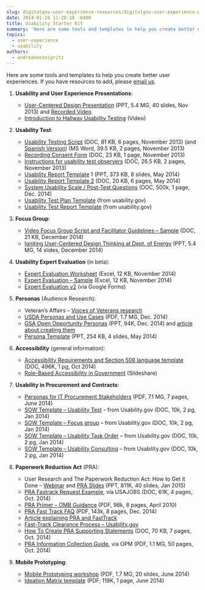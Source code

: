 ```yaml
---
slug: digitalgov-user-experience-resources/digitalgov-user-experience-program-usability-starter-kit
date: 2014-01-16 11:28:18 -0400
title: Usability Starter Kit
summary: 'Here are some tools and templates to help you create better user experiences.'
topics:
  - user-experience
  - usability
authors:
  - andreanocesigritz
---
```


Here are some tools and templates to help you create better user experiences. If you have resources to add, please [email us](mailto:govux@gsa.gov).

1. **Usability and User Experience Presentations**:
   * [User-Centered Design Presentation](https://s3.amazonaws.com/digitalgov/_legacy-img/2014/01/UCD-Webinar-short-done-1-2.pptx) (PPT, 5.4 MG, 40 slides, Nov 2013) and [Recorded Video](http://www.youtube.com/watch?v=GwBBtTkUAcA&index=18&list=PLd9b-GuOJ3nGAp5rEv5-9qfkCMlgohUMr)
   * [Introduction to Hallway Usability Testing](http://www.youtube.com/watch?v=HzBXQsJT4tg&index=9&list=PLd9b-GuOJ3nGAp5rEv5-9qfkCMlgohUMr) (Video)

2. **Usability Test**:
   * [Usability Testing Script](https://s3.amazonaws.com/digitalgov/_legacy-img/2014/01/usability-testing-script.doc) (DOC, 81 KB, 6 pages, November 2013) (and [Spanish Version](https://s3.amazonaws.com/digitalgov/_legacy-img/2014/01/usability-testing-script-spanish1.doc)) (MS Word, 39.5 KB, 2 pages, November 2013)
   * [Recording Consent Form](https://s3.amazonaws.com/digitalgov/_legacy-img/2014/01/recording-consent-form1.doc) (DOC, 23 KB, 1 page, November 2013)
   * [Instructions for usability test observers](https://s3.amazonaws.com/digitalgov/_legacy-img/2014/01/instructions-for-usability-test-observers.doc) (DOC, 26.5 KB, 2 pages, November 2013)
   * [Usability Report Template](http://www.slideshare.net/DigitalGov/usability-testing-report-template "Usability Test Report Template") 1 (PPT, 373 KB, 8 slides, May 2014)
   * [Usability Report Template 2](https://s3.amazonaws.com/digitalgov/_legacy-img/2014/01/EmployeeExpressfinalreport-2.docx) (DOC, 20 KB, 6 pages, May 2014)
   * [System Usability Scale / Post-Test Questions](https://s3.amazonaws.com/digitalgov/_legacy-img/2014/01/SUS-Universal.docx) (DOC, 500k, 1 page,  Dec. 2014)
   * [Usability Test Plan Template](http://www.google.com/url?q=http%3A%2F%2Fwww.usability.gov%2Fhow-to-and-tools%2Fresources%2Ftemplates%2Fusability-test-plan-template.html&sa=D&sntz=1&usg=AFQjCNGDQT0Ec_nhB2NuiWv4HdPLPsMUwA) (from usability.gov)
   * [Usability Test Report Template](http://www.google.com/url?q=http%3A%2F%2Fwww.usability.gov%2Fsites%2Fdefault%2Ffiles%2Fusability-test-report.docx&sa=D&sntz=1&usg=AFQjCNEPnHnai2tEMgnsmOGnIyBz1q3Xug) (from usability.gov)

3. **Focus Group**:
   *  [Video Focus Group Script and Facilitator Guidelines &#8211; Sample](https://s3.amazonaws.com/digitalgov/_legacy-img/2014/01/FocusGroupDiscussionGuide-generic.docx) (DOC, 21 KB, December 2014)
   * [Igniting User-Centered Design Thinking at Dept. of Energy](https://s3.amazonaws.com/digitalgov/_legacy-img/2014/01/UXPA-DC-2014-Wendy-Littman.pptx) (PPT, 5.4 MG, 14 slides, December 2014)

4. **Usability Expert Evaluation** (in beta):
   * [Expert Evaluation Worksheet](https://s3.amazonaws.com/digitalgov/_legacy-img/2014/01/Master-Expert-Evaluation-desktop.xlsx) (Excel, 12 KB, November 2014)
   * [Expert Evaluation &#8211; Sample](https://s3.amazonaws.com/digitalgov/_legacy-img/2014/01/Expert-Evaluation-Sample.xlsx) (Excel, 12 KB, November 2014)
   * [Expert Evaluation v2](https://docs.google.com/a/gsa.gov/forms/d/1QYKxyOQHNYrRAg1hqKiadERob-rRhQ-_ze5GB34PcyM/viewform) (via Google Forms)

5. **Personas** (Audience Research):
   * Veteran&#8217;s Affairs &#8211; [Voices of Veterans research](http://www.innovation.va.gov/hcd.asp)
   * [USDA Personas and Use Cases](https://s3.amazonaws.com/digitalgov/_legacy-img/2014/01/Marsh-Personas.pdf) (PDF, 1.7 MG, Dec. 2014)
   * [GSA Open Opportunity Personas](https://s3.amazonaws.com/digitalgov/_legacy-img/2014/01/OPENOPPS-personas-final.pptx.pptx) (PPT, 94K, Dec. 2014) and [article about creating them](https://www.digitalgov.gov/2014/12/08/from-taste-testers-to-explorers-developing-personas-for-open-opportunities)
   * [Persona Template](https://s3.amazonaws.com/digitalgov/_legacy-img/2014/05/Persona-Template.pptx) (PPT, 254 KB, 4 slides, May 2014)

6. **Accessibility** (general information):
   * [Accessibility Requirements and Section 508 language template](https://s3.amazonaws.com/digitalgov/_legacy-img/2014/01/Accessibility-Requirements-Section-508-language-to-be-added-to-Procurement-docs.docx) (DOC, 496K, 1 pg, Oct 2014)
   * [Role-Based Accessibility in Government](http://www.slideshare.net/AccessForAll/rolebased-accessibility-in-government) (Slideshare)

7. **Usability in Procurement and Contracts**:
   * [Personas for IT Procurement Stakeholders](https://s3.amazonaws.com/digitalgov/_legacy-img/2014/01/Personas-for-Stakeholders-in-IT-RFPs.pdf) (PDF, 7.1 MG, 7 pages, June 2014)
   * [SOW Template &#8211; Usability Test](https://s3.amazonaws.com/digitalgov/_legacy-img/2014/01/sow-template-web-usability-testing.docx) &#8211; from Usability.gov (DOC, 10k, 2 pg, Jan 2014)
   * [SOW Template &#8211; Focus group](https://s3.amazonaws.com/digitalgov/_legacy-img/2014/01/sow-template-usability-focus-group-participant-recruitment.docx) &#8211; from Usability.gov (DOC, 10k, 2 pg, Jan 2014)
   * [SOW Template &#8211; Usability Task Order](https://s3.amazonaws.com/digitalgov/_legacy-img/2014/01/sow-template-usability-task-order-request_0.docx) &#8211; from Usability.gov (DOC, 10k, 2 pg, Jan 2014)
   * [SOW Template &#8211; Usability Consulting](https://s3.amazonaws.com/digitalgov/_legacy-img/2014/01/sow-template-web-usability-consulting.docx) &#8211; from Usability.gov (DOC, 10k, 2 pg, Jan 2014)

8. **Paperwork Reduction Act** (PRA):
   * User Research and The Paperwork Reduction Act: How to Get it Done &#8211; [Webinar](https://www.youtube.com/watch?v=_cqE4a8oAHU) and [PRA Slides](https://s3.amazonaws.com/digitalgov/_legacy-img/2014/01/PRA-for-UX_Fox_2015-3.pptx) (PPT, 811K, 40 slides, Jan 2015)
   * [PRA Fastrack Request Example](https://s3.amazonaws.com/digitalgov/_legacy-img/2014/01/fast-track-PRA-submission-short-form-2.doc), via USAJOBS (DOC, 61K, 4 pages, Oct. 2014)
   * [PRA Primer &#8211; OMB Guidance](https://s3.amazonaws.com/digitalgov/_legacy-img/2014/01/PRAPrimer_04072010-2.pdf) (PDF, 98k, 8 pages, April 2010)
   * [PRA Fast Track FAQ](https://s3.amazonaws.com/digitalgov/_legacy-img/2014/01/PRA_Fast_Track_FAQs-1.pdf) (PDF, 143k, 8 pages, Dec. 2014)
   * [Article explaining PRA and FastTrack](https://www.digitalgov.gov/resources/paperwork-reduction-act-fast-track-process/)
   * [Fast-Track Clearance Process &#8211; Usability.gov](http://www.usability.gov/how-to-and-tools/guidance/fast-track-clearance-process.html)
   * [How To Create PRA Supporting Statements](https://s3.amazonaws.com/digitalgov/_legacy-img/2014/01/How-To-Create-a-Supporting-Statement.doc) (DOC, 70 KB, 7 pages, Oct. 2014)
   * [PRA Information Collection Guide](https://s3.amazonaws.com/digitalgov/_legacy-img/2014/01/PRAInformationCollectionManual.pdf), via OPM (PDF, 1.1 MG, 50 pages, Oct. 2014)

9. **Mobile Prototyping**:
   * [Mobile Prototyping workshop](https://s3.amazonaws.com/digitalgov/_legacy-img/2014/01/Prototyping-workshop-presentataion.pdf) (PDF, 1.7 MG, 20 slides, June 2014)
   * [Ideation Matrix template](https://s3.amazonaws.com/digitalgov/_legacy-img/2014/01/Ideation-Matrix-template.pdf) (PDF, 119K, 1 page, June 2014)
